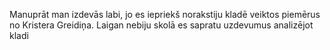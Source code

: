Manuprāt man izdevās labi, jo es iepriekš norakstiju kladē veiktos piemērus no Kristera Greidiņa. Laigan nebiju skolā es sapratu uzdevumus analizējot kladi
